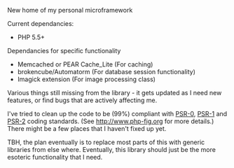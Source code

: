 New home of my personal microframework 

Current dependancies:
* PHP 5.5+

Dependancies for specific functionality
* Memcached or PEAR Cache_Lite (For caching)
* brokencube/Automatorm (For database session functionality)
* Imagick extension (For image processing class)

Various things still missing from the library - it gets updated as I need new features, or find bugs that are actively affecting me.

I've tried to clean up the code to be (99%) compliant with [PSR-0](https://github.com/php-fig/fig-standards/blob/master/accepted/PSR-0.md), [PSR-1](https://github.com/php-fig/fig-standards/blob/master/accepted/PSR-1-basic-coding-standard.md) and [PSR-2](https://github.com/php-fig/fig-standards/blob/master/accepted/PSR-2-coding-style-guide.md) coding standards. (See http://www.php-fig.org for more details.) There might be a few places that I haven't fixed up yet.

TBH, the plan eventually is to replace most parts of this with generic libraries from else where. Eventually, this library should just be the more esoteric functionality that I need.
